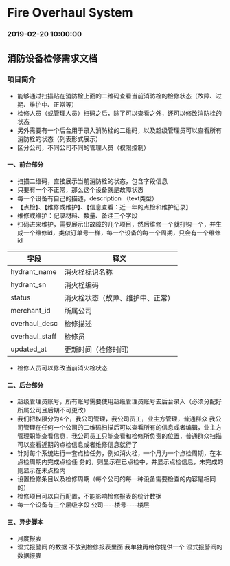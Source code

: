 # Fire Overhaul System
### 2019-02-20 10:00:00



## 消防设备检修需求文档

### 项目简介
* 能够通过扫描贴在消防栓上面的二维码查看当前消防栓的检修状态（故障、过期、维护中、正常等）
* 检修人员（或管理人员）扫码之后，除了可以查看之外，还可以修改消防栓的状态
* 另外需要有一个后台用于录入消防栓的二维码，以及超级管理员可以查看所有消防栓的状态（列表形式展示）
* 区分公司，不同公司不同的管理人员（权限控制）


#### 一、前台部分
* 扫描二维码，直接展示当前消防栓的状态，包含字段信息
* 只要有一个不正常，那么这个设备就是故障状态
* 每一个设备有自己的描述，description （text类型）<br>
* 【点检】、【维修或维护】、【信息查看：近一年的点检和维护记录】
* 维修或维护：记录材料、数量、备注三个字段
* 扫码进来维护，需要展示出故障的几个项目，然后维修一个就打钩一个，并生成一个维修id，类似订单号一样，每一个设备的每一个周期，只会有一个维修id


字段 | 释义
---|---
hydrant_name | 消火栓标识名称
hydrant_sn| 消火栓编码
status| 消火栓状态（故障、维护中、正常）
merchant_id| 所属公司
overhaul_desc| 检修描述
overhaul_staff| 检修员
updated_at| 更新时间（检修时间）

* 检修人员可以修改当前消火栓状态

#### 二、后台部分
* 超级管理员账号，所有账号需要使用超级管理员账号去后台录入（必须分配好所属公司且后期不可更改）
* 我们把权限分为4个，我公司管理，我公司员工，业主方管理，普通群众 我公司管理在任何一个公司的二维码扫描后可以查看所有的信息或者编辑，业主方管理职能查看信息，我公司员工只能查看和检修所负责的位置，普通群众扫描可以查看近期的点检信息或者维修信息就行了
* 针对每个系统进行一套点检任务，例如消火栓，一个月为一个点检周期，在本点检周期内完成点检任
务的，则显示在已点检中，并显示点检信息，未完成的则显示在未点检内
* 设置检修条目以及检修周期（每个公司的每一种设备需要检查的内容是相同的）
* 检修项目可以自行配置，不能影响检修报表的统计数据
* 每一个设备有三个层级字段 公司----楼号----楼层


#### 三、异步脚本
* 月度报表
* 湿式报警阀 的数据 不放到检修报表里面 我单独再给你提供一个 湿式报警阀的数据报表